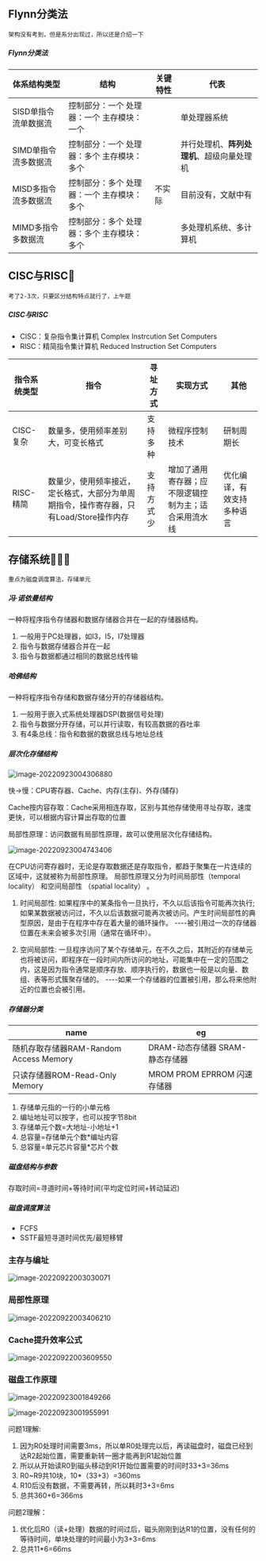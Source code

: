 ## Flynn分类法

```
架构没有考到，但是系分出现过，所以还是介绍一下
```

##### Flynn分类法

| 体系结构类型         | 结构                                       | 关键特性 | 代表                                       |
| -------------------- | ------------------------------------------ | -------- | ------------------------------------------ |
| SISD单指令流单数据流 | 控制部分：一个 处理器：一个 主存模块：一个 |          | 单处理器系统                               |
| SIMD单指令流多数据流 | 控制部分：一个 处理器：多个 主存模块：多个 |          | 并行处理机、**阵列处理机**、超级向量处理机 |
| MISD多指令流多数据流 | 控制部分：多个 处理器：一个 主存模块：多个 | 不实际   | 目前没有，文献中有                         |
| MIMD多指令多数据流   | 控制部分：多个 处理器：多个 主存模块：多个 |          | 多处理机系统、多计算机                     |

## CISC与RISC🌟

```
考了2-3次，只要区分结构特点就行了，上午题
```

##### CISC与RISC

- CISC：复杂指令集计算机 Complex Instrcution Set Computers
- RISC：精简指令集计算机 Reduced Instruction Set Computers

| 指令系统类型 | 指令                                                         | 寻址方式   | 实现方式                                             | 其他                       |
| ------------ | ------------------------------------------------------------ | ---------- | ---------------------------------------------------- | -------------------------- |
| CISC-复杂    | 数量多，使用频率差别大，可变长格式                           | 支持多种   | 微程序控制技术                                       | 研制周期长                 |
| RISC-精简    | 数量少，使用频率接近，定长格式，大部分为单周期指令，操作寄存器，只有Load/Store操作内存 | 支持方式少 | 增加了通用寄存器；应不限逻辑控制为主；适合采用流水线 | 优化编译，有效支持多种语言 |

## 存储系统🌟🌟🌟

```
重点为磁盘调度算法，存储单元
```



##### 冯·诺依曼结构

一种将程序指令存储器和数据存储器合并在一起的存储器结构。

1. 一般用于PC处理器，如I3，I5，I7处理器
2. 指令与数据存储器合并在一起
3. 指令与数据都通过相同的数据总线传输

##### 哈佛结构

一种将程序指令存储和数据存储分开的存储器结构。

1. 一般用于嵌入式系统处理器DSP(数据信号处理)
2. 指令与数据分开存储，可以并行读取，有较高数据的吞吐率
3. 有4条总线：指令和数据的数据总线与地址总线

##### 层次化存储结构

![image-20220923004306880](计算机组成.assets/image-20220923004306880.png)

快->慢：CPU寄存器、Cache、内存(主存)、外存(辅存)

Cache按内容存取：Cache采用相连存取，区别与其他存储使用寻址存取，速度更快，可以根据内容计算出存取的位置

局部性原理：访问数据有局部性原理，故可以使用层次化存储结构。

![image-20220923004743406](计算机组成.assets/image-20220923004743406.png)

在CPU访问寄存器时，无论是存取数据还是存取指令，都趋于聚集在一片连续的区域中，这就被称为局部性原理。
局部性原理又分为时间局部性（temporal locality） 和空间局部性 （spatial locality） 。

1. 时间局部性:
如果程序中的某条指令一旦执行，不久以后该指令可能再次执行;如果某数据被访问过，不久以后该数据可能再次被访问。产生时间局部性的典型原因，是由于在程序中存在着大量的循环操作。
----被引用过一次的存储器位置在未来会被多次引用（通常在循环中）。

2. 空间局部性:
一旦程序访问了某个存储单元，在不久之后，其附近的存储单元也将被访问，即程序在一段时间内所访问的地址，可能集中在一定的范围之内，这是因为指令通常是顺序存放、顺序执行的，数据也一般是以向量、数组、表等形式簇聚存储的。
----如果一个存储器的位置被引用，那么将来他附近的位置也会被引用。

##### 存储器分类

| name                                   | eg                              |
| -------------------------------------- | ------------------------------- |
| 随机存取存储器RAM-Random Access Memory | DRAM-动态存储器 SRAM-静态存储器 |
| 只读存储器ROM-Read-Only Memory         | MROM PROM EPRROM 闪速存储器     |

1. 存储单元指的一行的小单元格
2. 编址地址可以按字，也可以按字节8bit
3. 存储单元个数=大地址-小地址+1
4. 总容量=存储单元个数*编址内容
5. 总容量=单元芯片容量*芯片个数

##### 磁盘结构与参数

存取时间=寻道时间+等待时间(平均定位时间+转动延迟)

##### 磁盘调度算法

- FCFS
- SSTF最短寻道时间优先/最短移臂

### 主存与编址

![image-20220922003030071](计算机组成.assets/image-20220922003030071.png)

### 局部性原理

![image-20220922003406210](计算机组成.assets/image-20220922003406210.png)

### Cache提升效率公式

![image-20220922003609550](计算机组成.assets/image-20220922003609550.png)

### 磁盘工作原理

![image-20220923001849266](计算机组成.assets/image-20220923001849266.png)

![image-20220923001955991](计算机组成.assets/image-20220923001955991.png)

问题1理解:

1. 因为R0处理时间需要3ms，所以单R0处理完以后，再读磁盘时，磁盘已经到达R2起始位置，需要重新转一圈才能再到R1起始位置
2. 所以从开始读R0到磁头移动到R1开始位置需要的时间时33+3=36ms
3. R0~R9共10块，10*（33+3）=360ms
4. R10后没有数据，不需要再转，所以耗时3+3=6ms
5. 总共360+6=366ms

问题2理解：

1. 优化后R0（读+处理）数据的时间过后，磁头刚刚到达R1的位置，没有任何的等待时间，单块处理的时间最小为3+3=6ms
2. 总共11*6=66ms